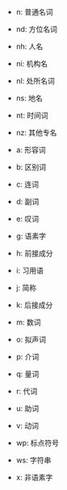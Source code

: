 - n:        普通名词
- nd:        方位名词
- nh:        人名
- ni:        机构名
- nl:        处所名词
- ns:        地名
- nt:        时间词
- nz:        其他专名

- a:        形容词
- b:        区别词
- c:        连词
- d:        副词
- e:        叹词
- g:        语素字
- h:        前接成分
- i:        习用语
- j:        简称
- k:        后接成分
- m:        数词
- o:        拟声词
- p:        介词
- q:        量词
- r:        代词
- u:        助词
- v:        动词
- wp:        标点符号
- ws:        字符串
- x:        非语素字